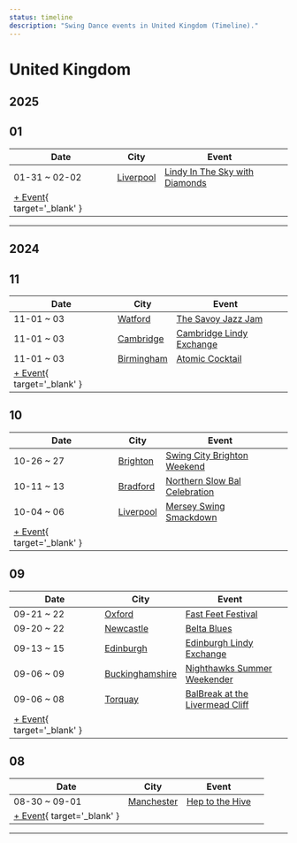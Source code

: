 ```yaml
---
status: timeline
description: "Swing Dance events in United Kingdom (Timeline)."
---
```


# United Kingdom

## 2025

## 01

| Date | City | Event | |
| --- | --- | --- | --- |
| 01-31 ~ 02-02 | [Liverpool](by_city.md#liverpool) | [Lindy In The Sky with Diamonds](lindy-in-the-sky-with-diamonds-2025.md) |  |
| [+ Event](https://github.com/swingdance/events/issues/new?assignees=&labels=add+event&projects=&template=02-add_entity.yml&title=%5B2025%2Fen_GB%5D%20%3CName%3E&region=en_GB&province=&city=&org_id=&date_starts=2025-01-&date_ends=2025-01-){ target='_blank' }

---

## 2024

## 11

| Date | City | Event | |
| --- | --- | --- | --- |
| 11-01 ~ 03 | [Watford](by_city.md#watford) | [The Savoy Jazz Jam](the-savoy-jazz-jam-2024.md) |  |
| 11-01 ~ 03 | [Cambridge](by_city.md#cambridge) | [Cambridge Lindy Exchange](cambridge-lindy-exchange-2024.md) |  |
| 11-01 ~ 03 | [Birmingham](by_city.md#birmingham) | [Atomic Cocktail](atomic-cocktail-2024.md) |  |
| [+ Event](https://github.com/swingdance/events/issues/new?assignees=&labels=add+event&projects=&template=02-add_entity.yml&title=%5B2024%2Fen_GB%5D%20%3CName%3E&region=en_GB&province=&city=&org_id=&date_starts=2024-11-&date_ends=2024-11-){ target='_blank' }

## 10

| Date | City | Event | |
| --- | --- | --- | --- |
| 10-26 ~ 27 | [Brighton](by_city.md#brighton) | [Swing City Brighton Weekend](swing-city-brighton-weekend-2024.md) |  |
| 10-11 ~ 13 | [Bradford](by_city.md#bradford) | [Northern Slow Bal Celebration](northern-slow-bal-celebration-2024.md) |  |
| 10-04 ~ 06 | [Liverpool](by_city.md#liverpool) | [Mersey Swing Smackdown](mersey-swing-smackdown-2024.md) |  |
| [+ Event](https://github.com/swingdance/events/issues/new?assignees=&labels=add+event&projects=&template=02-add_entity.yml&title=%5B2024%2Fen_GB%5D%20%3CName%3E&region=en_GB&province=&city=&org_id=&date_starts=2024-10-&date_ends=2024-10-){ target='_blank' }

## 09

| Date | City | Event | |
| --- | --- | --- | --- |
| 09-21 ~ 22 | [Oxford](by_city.md#oxford) | [Fast Feet Festival](fast-feet-festival-2024.md) |  |
| 09-20 ~ 22 | [Newcastle](by_city.md#newcastle) | [Belta Blues](belta-blues-2024.md) |  |
| 09-13 ~ 15 | [Edinburgh](by_city.md#edinburgh) | [Edinburgh Lindy Exchange](edinburgh-lindy-exchange-2024.md) |  |
| 09-06 ~ 09 | [Buckinghamshire](by_city.md#buckinghamshire) | [Nighthawks Summer Weekender](nighthawks-summer-weekender-2024.md) |  |
| 09-06 ~ 08 | [Torquay](by_city.md#torquay) | [BalBreak at the Livermead Cliff](bal-break-at-the-livermead-cliff-2024.md) |  |
| [+ Event](https://github.com/swingdance/events/issues/new?assignees=&labels=add+event&projects=&template=02-add_entity.yml&title=%5B2024%2Fen_GB%5D%20%3CName%3E&region=en_GB&province=&city=&org_id=&date_starts=2024-09-&date_ends=2024-09-){ target='_blank' }

## 08

| Date | City | Event | |
| --- | --- | --- | --- |
| 08-30 ~ 09-01 | [Manchester](by_city.md#manchester) | [Hep to the Hive](hep-to-the-hive-2024.md) |  |
| [+ Event](https://github.com/swingdance/events/issues/new?assignees=&labels=add+event&projects=&template=02-add_entity.yml&title=%5B2024%2Fen_GB%5D%20%3CName%3E&region=en_GB&province=&city=&org_id=&date_starts=2024-08-&date_ends=2024-08-){ target='_blank' }

---

